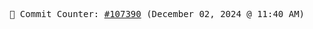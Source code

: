 <p align="center">
    <samp>
        📮 Commit Counter: <a href="https://github.com/Javascript-void0/Javascript-void0/commits/main">#107390</a> (December 02, 2024 @ 11:40 AM)
    </samp>
</p>